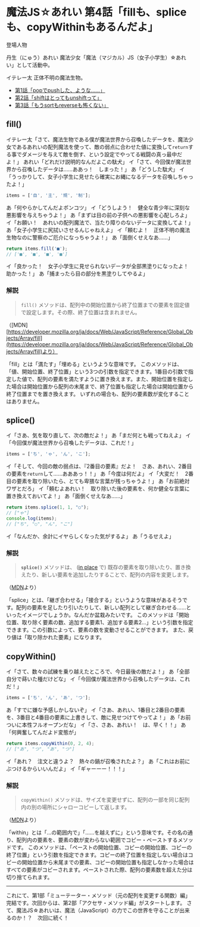 # 魔法JS☆あれい 第4話「fillも、spliceも、copyWithinもあるんだよ」

登場人物

丹生（にゅう）あれい
魔法少女「魔法（マジカル）JS（女子小学生）☆あれい」として活動中。

イテレー太
正体不明の魔法生物。

* [第1話「popでpushした、ような……」](https://qiita.com/8amjp/items/e44e707ccc8c95b4a40d)
* [第2話「shiftはとってもunshiftって」](https://qiita.com/8amjp/items/3fc1b2defd28ba1c2df3)
* [第3話「もうsortもreverseも怖くない」](https://qiita.com/8amjp/items/86f5294981fbebd3fe2d)

## fill()

イテレー太「さて、魔法生物である僕が魔法世界から召喚したデータを、魔法少女であるあれいの配列魔法を使って、敵の弱点に合わせた値に変換して`return`する事でダメージを与えて敵を倒す、という設定でやってる戦闘の真っ最中だよ！」
あれい「どれだけ説明的なんだよこの駄犬」
イ「さて、今回僕が魔法世界から召喚したデータは……ああっ！　しまった！」
あ「どうした駄犬」
イ「うっかりして、女子小学生に見せたら確実にお縄になるデータを召喚しちゃったよ！」

```js
items = ['自', '主', '規', '制'];
```

あ「何やらかしてんだよポンコツ」
イ「どうしよう！　健全な青少年に深刻な悪影響を与えちゃうよ！」
あ「まずは目の前の子供への悪影響を心配しろよ」
イ「お願い！　あれいの配列魔法で、当たり障りのないデータに変換してよ！」
あ「女子小学生に尻拭いさせるんじゃねえよ」
イ「頼むよ！　正体不明の魔法生物なのに警察のご厄介になっちゃうよ！」
あ「面倒くせえなあ……」

```js
return items.fill('■');
// ['■', '■', '■', '■']
```

イ「良かった！　女子小学生に見せられないデータが全部黒塗りになったよ！　助かった！」
あ「捕まったら目の部分を黒塗りしてやるよ」

### 解説

> `fill()` メソッドは、配列中の開始位置から終了位置までの要素を固定値で設定します。その際、終了位置は含まれません。

（[MDN][https://developer.mozilla.org/ja/docs/Web/JavaScript/Reference/Global_Objects/Array/fill](https://developer.mozilla.org/ja/docs/Web/JavaScript/Reference/Global_Objects/Array/fill)より）

「fill」とは「満たす」「埋める」というような意味です。
このメソッドは、「値、開始位置、終了位置」という3つの引数を指定できます。1番目の引数で指定した値で、配列の要素を満たすように置き換えます。また、開始位置を指定した場合は開始位置から配列の末尾まで、終了位置も指定した場合は開始位置から終了位置までを置き換えます。
いずれの場合も、配列の要素数が変化することはありません。

## splice()

イ「さあ、気を取り直して、次の敵だよ！」
あ「まだ何とも戦ってねえよ」
イ「今回僕が魔法世界から召喚したデータは、これだ！」

```js
items = ['ち', 'ゃ', 'ん', 'こ'];
```

イ「そして、今回の敵の弱点は、『2番目の要素』だよ！　さあ、あれい、2番目の要素を`return`して……あああっ！！」
あ「今度は何だよ」
イ「大変だ！　2番目の要素を取り除いたら、とても卑猥な言葉が残っちゃうよ！」
あ「お前絶対ワザとだろ」
イ「頼むよあれい！　取り除いた後の要素を、何か健全な言葉に置き換えておいてよ！」
あ「面倒くせえなあ……」

```js
return items.splice(1, 1, "○");
// ["ゃ"]
console.log(items);
// ["ち", "○", "ん", "こ"]
```

イ「なんだか、余計にイヤらしくなった気がするよ」
あ「うるせえよ」

### 解説

> **`splice()`** メソッドは、 ([in place](https://ja.wikipedia.org/wiki/In-place%E3%82%A2%E3%83%AB%E3%82%B4%E3%83%AA%E3%82%BA%E3%83%A0) で) 既存の要素を取り除いたり、置き換えたり、新しい要素を追加したりすることで、配列の内容を変更します。

（[MDN](https://developer.mozilla.org/ja/docs/Web/JavaScript/Reference/Global_Objects/Array/splice)より）


「splice」とは、「継ぎ合わせる」「接合する」というような意味があるそうです。配列の要素を足したり引いたりして、新しい配列として継ぎ合わせる……といったイメージでしょうか。なんだか盆栽みたいです。
このメソッドは「開始位置、取り除く要素の数、追加する要素1、追加する要素2…」という引数を指定できます。この引数によって、要素の数を変動させることができます。
また、戻り値は「取り除かれた要素」になります。

## copyWithin()

イ「さて、数々の試練を乗り越えたところで、今日最後の敵だよ！」
あ「全部自分で蒔いた種だけどな」
イ「今回僕が魔法世界から召喚したデータは、これだ！」

```js
items = ['ち', 'ん', 'あ', 'つ'];
```

あ「すでに嫌な予感しかしないぞ」
イ「さあ、あれい、1番目と2番目の要素を、3番目と4番目の要素に上書きして、敵に見せつけてやってよ！」
あ「お前ついに本性フルオープンだな」
イ「さ、さあ、あれい！　は、早く！！」
あ「何興奮してんだよド変態が」

```js
return items.copyWithin(0, 2, 4);
// ["あ", "つ", "あ", "つ"]
```

イ「あれ？　注文と違うよ？　熱々の鍋が召喚されたよ？」
あ「これはお前にぶつけるからいいんだよ」
イ「ギャーーー！！！」

### 解説

> `copyWithin()` メソッドは、サイズを変更せずに、配列の一部を同じ配列内の別の場所にシャローコピーして返します。

（[MDN](https://developer.mozilla.org/ja/docs/Web/JavaScript/Reference/Global_Objects/Array/copyWithin)より）

「within」とは「…の範囲内で」「……を越えずに」という意味です。その名の通り、配列内の要素を、要素の数が変わらない範囲でコピー・ペーストするメソッドです。
このメソッドは、「ペーストの開始位置、コピーの開始位置、コピーの終了位置」という引数を指定できます。コピーの終了位置を指定しない場合はコピーの開始位置から末尾までの要素、コピーの開始位置も指定しなかった場合はすべての要素がコピーされます。ペーストされた際、配列の要素数を超えた分は切り捨てられます。

----
これにて、第1部「ミューテーター・メソッド（元の配列を変更する関数）編」完結です。次回からは、第2部「アクセサ・メソッド編」がスタートします。
さて、魔法JS☆あれいは、魔法（JavaScript）の力でこの世界を守ることが出来るのか！？　次回に続く！
<!--stackedit_data:
eyJoaXN0b3J5IjpbMzQ5OTUyNjcxLDUyMDQ1NzkxNSwtNTg0ND
ExNjYxLDg3NDk2ODQ2MywxNjcxNTQxOTUxLC00MTMyMzg0MTAs
MzU3NTg4ODQxLDU4NzA2ODk5NiwxNjcyMzEwMDY0LDE3Njg1Nj
c4MTYsMTExNDgzNTgwOCwtMTc0MTI0NzU3Nyw1MTUwNjA4MDIs
MTAwNjk3NjE0NywxMTMwNzk0MTA3LC02MTg0NzAzNTddfQ==
-->